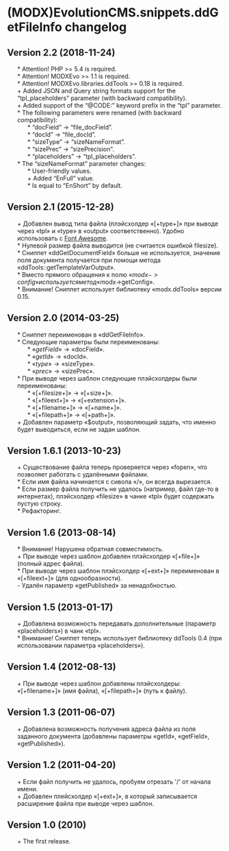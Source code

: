 # (MODX)EvolutionCMS.snippets.ddGetFileInfo changelog

## Version 2.2 (2018-11-24)
* \* Attention! PHP >= 5.4 is required.
* \* Attention! MODXEvo >= 1.1 is required.
* \* Attention! MODXEvo.libraries.ddTools >= 0.18 is required.
* \+ Added JSON and Query string formats support for the “tpl_placeholders” parameter (with backward compatibility).
* \+ Added support of the “@CODE:” keyword prefix in the “tpl” parameter.
* \* The following parameters were renamed (with backward compatibility):
	* \* “docField” → “file_docField”.
	* \* “docId” → “file_docId”.
	* \* “sizeType” → “sizeNameFormat”.
	* \* “sizePrec” → “sizePrecision”.
	* \* “placeholders” → “tpl_placeholders”.
* \* The “sizeNameFormat” parameter changes:
	* \* User-friendly values.
	* \+ Added “EnFull” value.
	* \* Is equal to “EnShort” by default.

## Version 2.1 (2015-12-28)
* \+ Добавлен вывод типа файла (плэйсхолдер «[+type+]» при выводе через «tpl» и «type» в «output» соответственно). Удобно использовать с [Font Awesome](http://fontawesome.io/).
* \* Нулевой размер файла выводится (не считается ошибкой filesize).
* \* Сниппет «ddGetDocumentField» больше не используется, значение поля документа получается при помощи метода «ddTools::getTemplateVarOutput».
* \* Вместо прямого обращения к полю «$modx->config» используется метод «$modx->getConfig».
* \* Внимание! Сниппет использует библиотеку «modx.ddTools» версии 0.15.

## Version 2.0 (2014-03-25)
* \* Сниппет переименован в «ddGetFileInfo».
* \* Следующие параметры были переименованы:
	* \* «$getField» → «$docField».
	* \* «$getId» → «$docId».
	* \* «$type» → «$sizeType».
	* \* «$prec» → «$sizePrec».
* \* При выводе через шаблон следующие плэйсхолдеры были переименованы:
	* \* «[+filesize+]» → «[+size+]».
	* \* «[+fileext+]» → «[+extension+]».
	* \* «[+filename+]» → «[+name+]».
	* \* «[+filepath+]» → «[+path+]».
* \+ Добавлен параметр «$output», позволяющий задать, что именно будет выводиться, если не задан шаблон.

## Version 1.6.1 (2013-10-23)
* \+ Существование файла теперь проверяется через «fopen», что позволяет работать с удалёнными файлами.
* \* Если имя файла начинается с сивола «/», он всегда вырезается.
* \* Если размер файла получить не удалось (например, файл где-то в интернетах), плэйсхолдер «filesize» в чанке «tpl» будет содержать пустую строку.
* \* Рефакторинг.

## Version 1.6 (2013-08-14)
* \* Внимание! Нарушена обратная совместимость.
* \+ При выводе через шаблон добавлен плэйсхолдер «[+file+]» (полный адрес файла).
* \* При выводе через шаблон плэйсхолдер «[+ext+]» переименован в «[+fileext+]» (для однообразности).
* \- Удалён параметр «getPublished» за ненадобностью.

## Version 1.5 (2013-01-17)
* \+ Добавлена возможность передавать дополнительные (параметр «placeholders») в чанк «tpl».
* \* Внимание! Сниппет теперь использует библиотеку ddTools 0.4 (при использовании параметра «placeholders»).

## Version 1.4 (2012-08-13)
* \+ При выводе через шаблон добавлены плэйсхолдеры: «[+filename+]» (имя файла), «[+filepath+]» (путь к файлу).

## Version 1.3 (2011-06-07)
* \+ Добавлена возможность получения адреса файла из поля заданного документа (добавлены параметры «getId», «getField», «getPublished»).

## Version 1.2 (2011-04-20)
* \+ Если файл получить не удалось, пробуем отрезать '/' от начала имени.
* \+ Добавлен плейсхолдер «[+ext+]», в который записывается расширение файла при выводе через шаблон.

## Version 1.0 (2010)
* \+ The first release.

<style>ul{list-style:none;}</style>